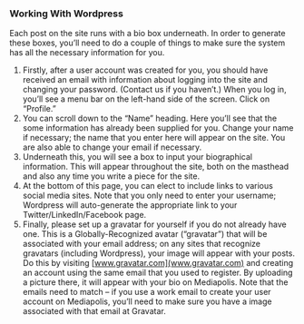 ### Working With Wordpress

Each post on the site runs with a bio box underneath. In order to generate these boxes, you’ll need to do a couple of things to make sure the system has all the necessary information for you.

1. Firstly, after a user account was created for you, you should have received an email with information about logging into the site and changing your password. (Contact us if you haven’t.) When you log in, you’ll see a menu bar on the left-hand side of the screen. Click on “Profile.”
2. You can scroll down to the “Name” heading. Here you’ll see that the some information has already been supplied for you. Change your name if necessary; the name that you enter here will appear on the site. You are also able to change your email if necessary.
4. Underneath this, you will see a box to input your biographical information. This will appear throughout the site, both on the masthead and also any time you write a piece for the site.
5. At the bottom of this page, you can elect to include links to various social media sites. Note that you only need to enter your username; Wordpress will auto-generate the appropriate link to your Twitter/LinkedIn/Facebook page.
6. Finally, please set up a gravatar for yourself if you do not already have one. This is a Globally-Recognized avatar (“gravatar”) that will be associated with your email address; on any sites that recognize gravatars (including Wordpress), your image will appear with your posts. Do this by visiting [www.gravatar.com](www.gravatar.com) and creating an account using the same email that you used to register. By uploading a picture there, it will appear with your bio on Mediapolis. Note that the emails need to match – if you use a work email to create your user account on Mediapolis, you’ll need to make sure you have a image associated with that email at Gravatar.